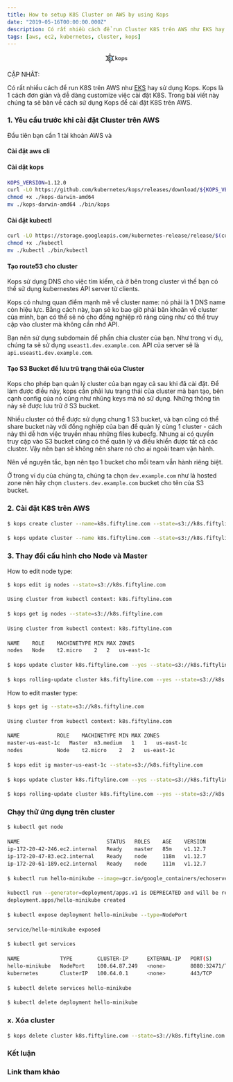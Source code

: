 ```yaml
---
title: How to setup K8S Cluster on AWS by using Kops
date: "2019-05-16T00:00:00.000Z"
description: Có rất nhiều cách để run Cluster K8S trên AWS như EKS hay sử dụng Kops. Kops là 1 cách đơn giản và dễ dàng customize việc cài đặt Cluster K8S. Trong bài viết này chúng ta sẽ bàn về cách sử dụng Kops để cài đặt Cluster K8S trên AWS. Đây là 1 bài viết trong loạt bài viết về K8S của mình. Hãy share và để lại comment nêú bạn cảm thấy nó hữu ích.
tags: [aws, ec2, kubernetes, cluster, kops]
---
```


<p align="center">
	<img src="../assets/kops-logo.jpg" width="50"/>
</p>

CẬP NHÂT: <br />


Có rất nhiều cách để run K8S trên AWS như [EKS](https://aws.amazon.com/eks/) hay sử dụng Kops. Kops là 1 cách đơn giản và dễ dàng customize  việc cài đặt K8S. Trong bài viết này chúng ta sẽ bàn về cách sử dụng Kops để cài đặt K8S trên AWS.

### 1. Yêu cầu trước khi cài đặt Cluster trên AWS

Đầu tiên bạn cần 1 tài khoản AWS và 

#### Cài đặt aws cli

#### Cài dặt kops

```sh
KOPS_VERSION=1.12.0
curl -LO https://github.com/kubernetes/kops/releases/download/${KOPS_VERSION}/kops-darwin-amd64
chmod +x ./kops-darwin-amd64
mv ./kops-darwin-amd64 ./bin/kops
```

#### Cài đặt kubectl

```sh
curl -LO https://storage.googleapis.com/kubernetes-release/release/$(curl -s https://storage.googleapis.com/kubernetes-release/release/stable.txt)/bin/darwin/amd64/kubectl
chmod +x ./kubectl
mv ./kubectl ./bin/kubectl
```

#### Tạo route53 cho cluster

Kops sử dụng DNS cho việc tìm kiếm, cả ở bên trong cluster vì thế bạn có thể sử dụng kubernestes API server từ clients.

Kops có nhưng quan điểm mạnh mẽ về cluster name: nó phải là 1 DNS name còn hiệu lực. Bằng cách này, bạn sẽ ko bao giờ phải băn khoăn về cluster của mình, bạn có thể sẽ nó cho đồng nghiệp rõ ràng cũng như có thể truy cập vào cluster mà không cần nhớ API.

Bạn nên sử dụng subdomain để phần chia cluster của bạn. Như trong ví dụ, chúng ta sẽ sử dụng `useast1.dev.example.com`. API của server sẽ là `api.useast1.dev.example.com`.

#### Tạo S3 Bucket để lưu trũ trạng thái của Cluster

Kops cho phép bạn quản lý cluster của bạn ngay cả sau khi đã cài đặt. Để làm được điều này, kops cần phải lưu trạng thái của cluster mà bạn tạo, bên cạnh config của nó cũng như nhũng keys mà nó sử dụng. Những thông tin này sẽ được lưu trữ ở S3 bucket.

Nhiều cluster có thể được sử dụng chung 1 S3 bucket, và bạn cũng có thể share bucket này với đồng nghiệp của bạn để quản lý cùng 1 cluster - cách này thì dễ hơn việc truyền nhau những files kubecfg. Nhưng ai có quyền truy cập vào S3 bucket cũng có thể quản lý và điều khiển được tất cả các cluster. Vậy nên bạn sẽ không nên share nó cho ai ngoài team vận hành.

Nên về nguyên tắc, bạn nên tạo 1 bucket cho mỗi team vẫn hành riêng biệt.

Ở trong ví dụ của chúng ta, chúng ta chọn `dev.example.com` như là hosted zone nên hãy chọn `clusters.dev.example.com` bucket cho tên của S3 bucket.

### 2. Cài đặt K8S trên AWS


```sh
$ kops create cluster --name=k8s.fiftyline.com --state=s3://k8s.fiftyline.com --zones=us-east-1a,us-east-1b,us-east-1c,us-east-1d,us-east-1e,us-east-1f --node-count=2 --node-size=t2.micro --master-size=t2.medium --dns-zone=k8s.fiftyline.com --ssh-public-key=../.ssh/id_rsa.pub

$ kops update cluster --name k8s.fiftyline.com --state=s3://k8s.fiftyline.com --yes
```

### 3. Thay đổi cấu hình cho Node và Master

How to edit node type:

```sh
$ kops edit ig nodes --state=s3://k8s.fiftyline.com

Using cluster from kubectl context: k8s.fiftyline.com

$ kops get ig nodes --state=s3://k8s.fiftyline.com

Using cluster from kubectl context: k8s.fiftyline.com

NAME	ROLE	MACHINETYPE	MIN	MAX	ZONES
nodes	Node	t2.micro	2	2	us-east-1c

$ kops update cluster k8s.fiftyline.com --yes --state=s3://k8s.fiftyline.com

$ kops rolling-update cluster k8s.fiftyline.com --yes --state=s3://k8s.fiftyline.com
```

How to edit master type:

```sh
$ kops get ig --state=s3://k8s.fiftyline.com

Using cluster from kubectl context: k8s.fiftyline.com

NAME			ROLE	MACHINETYPE	MIN	MAX	ZONES
master-us-east-1c	Master	m3.medium	1	1	us-east-1c
nodes			Node	t2.micro	2	2	us-east-1c

$ kops edit ig master-us-east-1c --state=s3://k8s.fiftyline.com

$ kops update cluster k8s.fiftyline.com --yes --state=s3://k8s.fiftyline.com

$ kops rolling-update cluster k8s.fiftyline.com --yes --state=s3://k8s.fiftyline.com
```

### Chạy thử ứng dụng trên cluster

```sh
$ kubectl get node

NAME                            STATUS   ROLES    AGE    VERSION
ip-172-20-42-246.ec2.internal   Ready    master   85m    v1.12.7
ip-172-20-47-83.ec2.internal    Ready    node     118m   v1.12.7
ip-172-20-61-189.ec2.internal   Ready    node     111m   v1.12.7

$ kubectl run hello-minikube --image=gcr.io/google_containers/echoserver:1.4 --port=8080

kubectl run --generator=deployment/apps.v1 is DEPRECATED and will be removed in a future version. Use kubectl run --generator=run-pod/v1 or kubectl create instead.
deployment.apps/hello-minikube created

$ kubectl expose deployment hello-minikube --type=NodePort

service/hello-minikube exposed

$ kubectl get services

NAME             TYPE        CLUSTER-IP      EXTERNAL-IP   PORT(S)          AGE
hello-minikube   NodePort    100.64.87.249   <none>        8080:32471/TCP   39s
kubernetes       ClusterIP   100.64.0.1      <none>        443/TCP          157m

$ kubectl delete services hello-minikube

$ kubectl delete deployment hello-minikube
```

### x. Xóa cluster

```sh
$ kops delete cluster k8s.fiftyline.com --state=s3://k8s.fiftyline.com --yes
```

### Kết luận

### Link tham khảo
